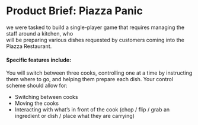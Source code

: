 <h1> Product Brief: Piazza Panic </h1>
<p> we were tasked to build a single-player game that requires managing the staff around a kitchen, who  <br>
will be preparing various dishes requested by customers coming into the Piazza Restaurant. <br>
<h4>Specific features include:</h4>
<p>  You will switch between three cooks, controlling one at a time by instructing them
where to go, and helping them prepare each dish. Your control scheme should allow
for:</p>
<ul>
  <li> Switching between cooks</li>
  <li> Moving the cooks</li>
  <li> Interacting with what’s in front of the cook (chop / flip / grab an ingredient or dish / place what they are carrying)</li>
</ul>
